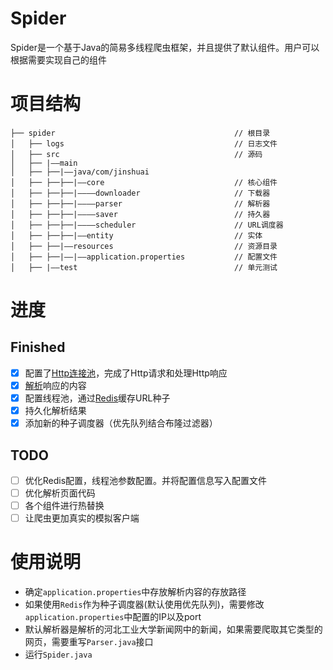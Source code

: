 # Spider
Spider是一个基于Java的简易多线程爬虫框架，并且提供了默认组件。用户可以根据需要实现自己的组件
# 项目结构

```Shell
├── spider                                        // 根目录
│   ├── logs                                      // 日志文件
│   ├── src                                       // 源码
│   ├── |——main
│   ├── ├──|——java/com/jinshuai                          
│   ├── ├──├──|——core                             // 核心组件
│   ├── ├──├──|————downloader                     // 下载器
│   ├── ├──├──|————parser                         // 解析器
│   ├── ├──├──|————saver                          // 持久器
│   ├── ├──├──|————scheduler                      // URL调度器
│   ├── ├──├──|——entity                           // 实体
│   ├── ├──|——resources                           // 资源目录
│   ├── ├──|——|——application.properties           // 配置文件
│   ├── |——test                                   // 单元测试
```

# 进度
## Finished
- [x] 配置了[Http连接池](https://hc.apache.org/httpcomponents-client-ga/)，完成了Http请求和处理Http响应<br>
- [x] [解析](https://jsoup.org/)响应的内容
- [x] 配置线程池，通过[Redis](https://redis.io/)缓存URL种子
- [x] 持久化解析结果
- [x] 添加新的种子调度器（优先队列结合布隆过滤器）

## TODO
- [ ] 优化Redis配置，线程池参数配置。并将配置信息写入配置文件
- [ ] 优化解析页面代码
- [ ] 各个组件进行热替换
- [ ] 让爬虫更加真实的模拟客户端

# 使用说明
- 确定`application.properties`中存放解析内容的存放路径
- 如果使用`Redis`作为种子调度器(默认使用优先队列)，需要修改`application.properties`中配置的IP以及port
- 默认解析器是解析的河北工业大学新闻网中的新闻，如果需要爬取其它类型的网页，需要重写`Parser.java`接口
- 运行`Spider.java`

